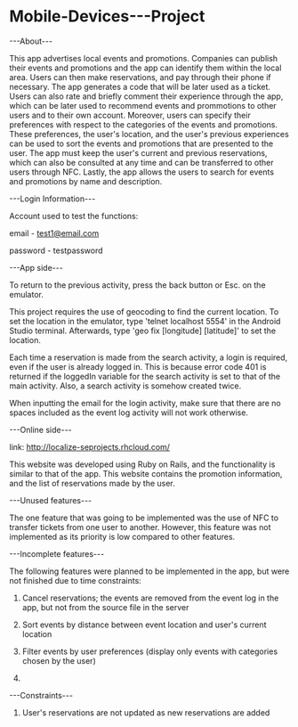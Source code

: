 # Mobile-Devices---Project 
---About---

This app advertises local events and promotions.  Companies can publish their events and promotions and the app can identify them within the local area.  Users can then make reservations, and pay through their phone if necessary.  The app generates a code that will be later used as a ticket.  Users can also rate and briefly comment their experience through the app, which can be later used to recommend events and prommotions to other users and to their own account.  Moreover, users can specify their preferences with respect to the categories of the events and promotions.  These preferences, the user's location, and the user's previous experiences can be used to sort the events and promotions that are presented to the user.  The app must keep the user's current and previous reservations, which can also be consulted at any time and can be transferred to other users through NFC.  Lastly, the app allows the users to search for events and promotions by name and description.


---Login Information---

Account used to test the functions:

email - test1@email.com

password - testpassword


---App side---

To return to the previous activity, press the back button or Esc. on the emulator.

This project requires the use of geocoding to find the current location.  To set the location in the emulator, type 'telnet localhost 5554' in the Android Studio terminal.  Afterwards, type 'geo fix [longitude] [latitude]' to set the location.

Each time a reservation is made from the search activity, a login is required, even if the user is already logged in.  This is because error code 401 is returned if the loggedIn variable for the search activity is set to that of the main activity.  Also, a search activity is somehow created twice.

When inputting the email for the login activity, make sure that there are no spaces included as the event log activity will not work otherwise.


---Online side---

link: http://localize-seprojects.rhcloud.com/

This website was developed using Ruby on Rails, and the functionality is similar to that of the app.  This website contains the promotion information, and the list of reservations made by the user.


---Unused features---

The one feature that was going to be implemented was the use of NFC to transfer tickets from one user to another.  However, this feature was not implemented as its priority is low compared to other features.


---Incomplete features---

The following features were planned to be implemented in the app, but were not finished due to time constraints:

1. Cancel reservations; the events are removed from the event log in the app, but not from the source file in the server

2. Sort events by distance between event location and user's current location

3. Filter events by user preferences (display only events with categories chosen by the user)

4. 


---Constraints---

1. User's reservations are not updated as new reservations are added
